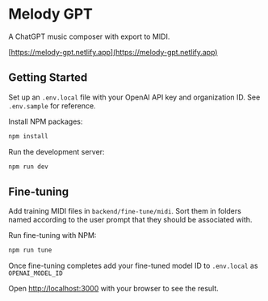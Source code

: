 # Melody GPT

A ChatGPT music composer with export to MIDI.

[https://melody-gpt.netlify.app](https://melody-gpt.netlify.app)

## Getting Started

Set up an `.env.local` file with your OpenAI API key and organization ID. See `.env.sample` for reference.

Install NPM packages:

```bash
npm install
```

Run the development server:

```bash
npm run dev
```

## Fine-tuning

Add training MIDI files in `backend/fine-tune/midi`. Sort them in folders named according to the user prompt that they should be associated with.

Run fine-tuning with NPM:

```bash
npm run tune
```

Once fine-tuning completes add your fine-tuned model ID to `.env.local` as `OPENAI_MODEL_ID`

Open [http://localhost:3000](http://localhost:3000) with your browser to see the result.
